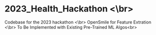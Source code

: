 # 2023_Health_Hackathon <\br>
Codebase for the 2023 hackathon <\br>
OpenSmile for Feature Extration <\br>
To Be Implemented with Existing Pre-Trained ML Algos<br\>
